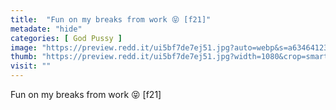 ```yaml
---
title:  "Fun on my breaks from work 😝 [f21]"
metadate: "hide"
categories: [ God Pussy ]
image: "https://preview.redd.it/ui5bf7de7ej51.jpg?auto=webp&s=a634641237554789665dfc1b802585f3671cde6c"
thumb: "https://preview.redd.it/ui5bf7de7ej51.jpg?width=1080&crop=smart&auto=webp&s=e131f76274964a8d650bec6b83508e4a889f1373"
visit: ""
---
```

Fun on my breaks from work 😝 [f21]
